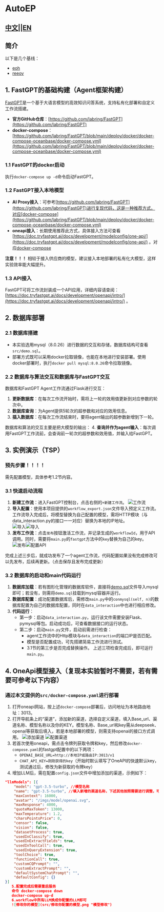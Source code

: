 # AutoEP
## [中文](https://github.com/MZY199603/AutoEP/edit/main/README.md)||[EN](https://github.com/MZY199603/AutoEP/edit/main/README-en.md)
## 简介
以下是几个基线：
- [eoh](https://github.com/FeiLiu36/EoH)
- [reeov](https://github.com/ai4co/reevo)

## 1. FastGPT的基础构建（Agent框架构建）
[FastGPT](https://github.com/labring/FastGPT)是一个基于大语言模型的高效知识问答系统，支持私有化部署和自定义工作流搭建。
- **官方GitHub仓库**：[https://github.com/labring/FastGPT](https://github.com/labring/FastGPT)
- **docker-compose**：[https://github.com/labring/FastGPT/blob/main/deploy/docker/docker-compose-oceanbase/docker-compose.yml](https://github.com/labring/FastGPT/blob/main/deploy/docker/docker-compose-oceanbase/docker-compose.yml)

### 1.1 FastGPT的docker启动
执行`docker-compose up -d`命令启动FastGPT。

### 1.2 FastGPT接入本地模型
- **AI Proxy接入**：可参考[https://github.com/labring/FastGPT](https://github.com/labring/FastGPT)进行复现代码，这是一种推荐方式。对应[docker-compose](https://github.com/labring/FastGPT/blob/main/deploy/docker/docker-compose-oceanbase/docker-compose.yml)    
- **oneapi接入**：长期使用推荐此方式，具体接入方法可查看[https://doc.tryfastgpt.ai/docs/development/modelconfig/one-api/](https://doc.tryfastgpt.ai/docs/development/modelconfig/one-api/) 。对应[docker-compose](https://github.com/MZY199603/AutoEP/edit/main/src/docker-compose.yml)

**注意！！！**
相较于接入供应商的模型，建议接入本地部署的私有化大模型，这样实验效率能大幅提升。

### 1.3 API接入
FastGPT可将工作流封装成一个API应用，详细内容请查阅：[https://doc.tryfastgpt.ai/docs/development/openapi/intro/](https://doc.tryfastgpt.ai/docs/development/openapi/intro/) 。

## 2. 数据库部署
### 2.1 数据库搭建
- 本实验选用mysql（8.0.26）进行数据的交互和存储，数据库结构可查看`src/demo.sql`。
- 部署方式既可以采用docker拉取镜像，也能在本地进行安装部署。使用docker部署时，执行`docker pull mysql:8.0.26`命令拉取镜像。

### 2.2 数据库与算法交互和数据库与FastGPT交互
数据库和FastGPT Agent工作流通过Flask进行交互：
1. **更新数据库**：在每次工作流开始时，需将上一轮的效用值更新到对应参数的轮次中。
2. **数据库查询**：为Agent提供5轮次的超参数和对应的效用信息。
3. **插入数据库**：在每次工作流结束时，要将agent输出的超参数新增到下一轮。

数据库和算法的交互主要是把大模型的输出：
4. **查询并作为agent输入**：每次调用FastGPT工作流前，会查询前一轮次的超参数和效用值，并输入给FastGPT。

## 3. 实例演示（TSP）
### 预先步骤！！！！
需先配置模型，具体参考1.2节内容。

### 3.1 快速启动流程
1. **新建工作流**：进入FastGPT控制台，点击右侧的`+新建工作流`。
![工作流](src/创建工作流.png "创建工作流")
2. **导入配置**：使用本项目提供的`workflow_export.json`文件导入预定义工作流。工作流导入完成后，将模型替换为自己配置的模型，需将HTTP模块（与data_interaction.py的接口一一对应）替换为本地的IP地址。    
![导入](src/导入1.png "导入工作流1")![导入](src/导入2.png "导入工作流2")
3. **发布工作流**：点击`发布`按钮激活工作流，并记录生成的`workflowId`，用于API调用。同时，需要将`main.py`的`fastgpt`方法中的`key`替换为自己的key。
![发布](src/发布.png "发布")![配置API](src/api配置.png "API配置")

完成上述三步后，就成功发布了一个agent工作流，代码配置如果没有完成修改可以先发布，后续再更新。（点击保存且发布完成更新）

### 3.2 数据库的启动和main代码运行
1. **数据库加载**：若有图形化管理的数据库软件，直接将[demo.sql](https://github.com/MZY199603/AutoEP/edit/main/src/demo.sql)文件导入mysql即可；若没有，则需将`demo.sql`挂载到mysql容器并运行。
2. **数据库配置**：成功配置数据库后，需修改`main.py`中的`conmysql(self, n)`的数据库配置为自己的数据库配置，同时在`data_interaction`中也进行相应修改。
3. **代码运行**：
    - 第一步：启动`data_interaction.py`，运行该文件需要安装Flask、pymysql等包。启动成功后，可查看数据接口的运行状态。
    - 第二步：启动`main.py`文件，启动前需进行检查：
        - agent工作流中的Http模块与`data_interaction`的端口IP是否匹配。
        - 模型是否配置成功，可先搭建简易工作流进行测试。
        - 3.1节的第三步是否完成替换操作。
    上述三项检查完成后，即可运行`main.py`。

## 4. OneApi模型接入（复现本实验暂时不需要，若有需要可参考以下内容）
### 通过本文提供的`src/docker-compose.yaml`进行部署
1. 打开oneapi网站，按上述`docker-compose`部署后，访问地址为本地路由地址：3013。
2. 打开导航条上的“渠道”，添加新的渠道，选择自定义渠道，填入Base_url、渠道名称、模型名称以及你的KEY。模型名称、Base_url和key需从deepseek、openai等获取后填入，若是本地部署的模型，则需支持openai的接口方式调用。
![添加渠道](src/新增渠道.png "添加渠道")
![配置渠道](src/添加你的模型渠道.png "配置渠道")
3. 若首次使用oneapi，需点击令牌列获取令牌和key，然后修改`docker-compose.yaml`的fastgpt配置中的以下两项：
    - `OPENAI_BASE_URL=http://本地IP或路由IP:3013/v1`
    - `CHAT_API_KEY=刚刚获得的key`（开始时默认填写了OneAPI的快速默认key，测试通过后，修改为新获取的令牌key）
4. 增加LLM后，需在配置`config.json`文件中增加添加的渠道，示例如下：
```json
"llmModels": [{ 
    "model": "gpt-3.5-turbo", //模型名称  
    "name": "gpt-3.5-turbo", //填入新增的渠道名称，下述其他按照需要进行调整，可以不变。  
    "maxContext": 16000, 
    "avatar": "/imgs/model/openai.svg", 
    "maxResponse": 4000, 
    "quoteMaxToken": 13000, 
    "maxTemperature": 1.2, 
    "charsPointsPrice": 0,
    "censor": false, 
    "vision": false,
    "datasetProcess": true,
    "usedInClassify": true,
    "usedInExtractFields": true,
    "usedInToolCall": true,
    "usedInQueryExtension": true,
    "toolChoice": true,
    "functionCall": true,
    "customCQPrompt": "",
    "customExtractPrompt": "",
    "defaultSystemChatPrompt": "",
    "defaultConfig": {}
}]
   5.配置完成后需要重启服务
   命令 docker-compose down
   docker-compose up-d
   6.workflow中所有LLM换成你配置的LLM即可
   ![修改你的模型](src/修改你配置的模型.png "模型修改")


     
